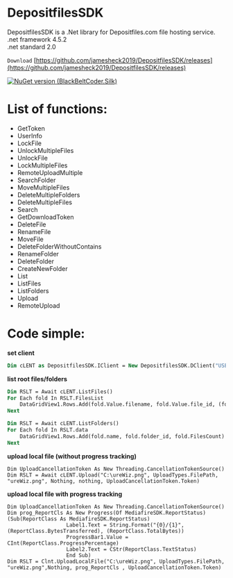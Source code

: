# DepositfilesSDK
DepositfilesSDK is a .Net library for Depositfiles.com file hosting service.<br>
.net framework 4.5.2<br>
.net standard 2.0<br>

`Download`
[https://github.com/jamesheck2019/DepositfilesSDK/releases](https://github.com/jamesheck2019/DepositfilesSDK/releases)<br>

[![NuGet version (BlackBeltCoder.Silk)](https://img.shields.io/nuget/v/DeQmaTech.DepositfilesSDK.svg?style=plastic)](https://www.nuget.org/packages/DeQmaTech.DepositfilesSDK/)

# List of functions:
* GetToken
* UserInfo
* LockFile
* UnlockMultipleFiles
* UnlockFile
* LockMultipleFiles
* RemoteUploadMultiple
* SearchFolder
* MoveMultipleFiles
* DeleteMultipleFolders
* DeleteMultipleFiles
* Search
* GetDownloadToken
* DeleteFile
* RenameFile
* MoveFile
* DeleteFolderWithoutContains
* RenameFolder
* DeleteFolder
* CreateNewFolder
* List
* ListFiles
* ListFolders
* Upload
* RemoteUpload



# Code simple:
**set client**
```vb
Dim cLENT as DepositfilesSDK.IClient = New DepositfilesSDK.DClient("USER", "PASS", Nothing)
```
**list root files/folders**
```vb
Dim RSLT = Await cLENT.ListFiles()
For Each fold In RSLT.FilesList
    DataGridView1.Rows.Add(fold.Value.filename, fold.Value.file_id, (fold.Value.size))
Next

Dim RSLT = Await cLENT.ListFolders()
For Each fold In RSLT.data
    DataGridView1.Rows.Add(fold.name, fold.folder_id, fold.FilesCount)
Next
```
**upload local file (without progress tracking)**
```vb.net
Dim UploadCancellationToken As New Threading.CancellationTokenSource()
Dim RSLT = Await cLENT.Upload("C:\ureWiz.png", UploadTypes.FilePath, "ureWiz.png", Nothing, nothing, UploadCancellationToken.Token)
```
**upload local file with progress tracking**
```vb.net
Dim UploadCancellationToken As New Threading.CancellationTokenSource()
Dim prog_ReportCls As New Progress(Of MediafireSDK.ReportStatus)(Sub(ReportClass As MediafireSDK.ReportStatus)
                   Label1.Text = String.Format("{0}/{1}", (ReportClass.BytesTransferred), (ReportClass.TotalBytes))
                   ProgressBar1.Value = CInt(ReportClass.ProgressPercentage)
                   Label2.Text = CStr(ReportClass.TextStatus)
                   End Sub)
Dim RSLT = Clnt.UploadLocalFile("C:\ureWiz.png", UploadTypes.FilePath, "ureWiz.png",Nothing, prog_ReportCls , UploadCancellationToken.Token)
```
